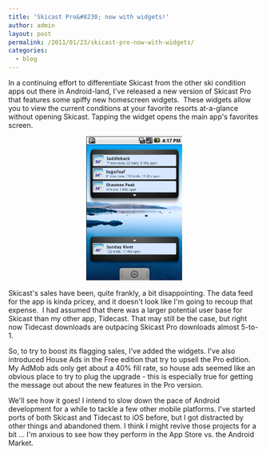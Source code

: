 ```yaml
---
title: 'Skicast Pro&#8230; now with widgets!'
author: admin
layout: post
permalink: /2011/01/23/skicast-pro-now-with-widgets/
categories:
  - blog
---
```

In a continuing effort to differentiate Skicast from the other ski condition 
apps out there in Android-land, I've released a new version of Skicast Pro 
that features some spiffy new homescreen widgets.  These widgets allow you to 
view the current conditions at your favorite resorts at-a-glance without opening
Skicast. Tapping the widget opens the main app's favorites screen.

<center>
<img title="Skicast screen shot" src="/assets/uploads/2011/01/Screen-shot-2011-01-22-at-4.17.26-PM.png" alt="" width="192" height="288" />
</center>

Skicast's sales have been, quite frankly, a bit disappointing. The data feed 
for the app is kinda pricey, and it doesn't look like I'm going to recoup that 
expense.  I had assumed that there was a larger potential user base for Skicast 
than my other app, Tidecast. That may still be the case, but right now Tidecast 
downloads are outpacing Skicast Pro downloads almost 5-to-1.

So, to try to boost its flagging sales, I've added the widgets. I've also 
introduced House Ads in the Free edition that try to upsell the Pro edition. 
My AdMob ads only get about a 40% fill rate, so house ads seemed like an 
obvious place to try to plug the upgrade - this is especially true for getting 
the message out about the new features in the Pro version.

We'll see how it goes! I intend to slow down the pace of Android development for a 
while to tackle a few other mobile platforms. I've started ports of both 
Skicast and Tidecast to iOS before, but I got distracted by other things and 
abandoned them. I think I might revive those projects for a bit ... I'm anxious to 
see how they perform in the App Store vs. the Android Market.

 [1]: http://www.mikedesjardins.net/assets/uploads/2011/01/Screen-shot-2011-01-22-at-4.17.26-PM.png